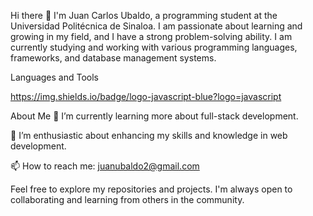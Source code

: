 Hi there 👋
I'm Juan Carlos Ubaldo, a programming student at the Universidad Politécnica de Sinaloa. I am passionate about learning and growing in my field, and I have a strong problem-solving ability. I am currently studying and working with various programming languages, frameworks, and database management systems.

Languages and Tools

https://img.shields.io/badge/logo-javascript-blue?logo=javascript

About Me
🌱 I’m currently learning more about full-stack development.

🔭 I’m enthusiastic about enhancing my skills and knowledge in web development.

📫 How to reach me: juanubaldo2@gmail.com

Feel free to explore my repositories and projects. I'm always open to collaborating and learning from others in the community.

<!--
**JCUSDeveloper/JCUSDeveloper** is a ✨ _special_ ✨ repository because its `README.md` (this file) appears on your GitHub profile.

Here are some ideas to get you started:

- 🔭 I’m currently working on ...
- 🌱 I’m currently learning ...
- 👯 I’m looking to collaborate on ...
- 🤔 I’m looking for help with ...
- 💬 Ask me about ...
- 📫 How to reach me: ...
- 😄 Pronouns: ...
- ⚡ Fun fact: ...
-->
